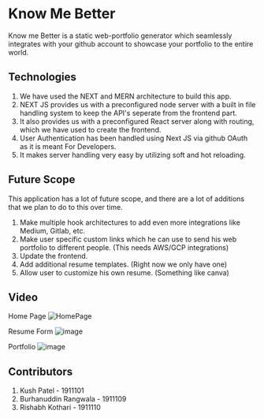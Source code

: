 # Know Me Better

Know me Better is a static web-portfolio generator which seamlessly integrates with your github account to showcase your portfolio to the entire world.

## Technologies
1) We have used the NEXT and MERN architecture to build this app.  
2) NEXT JS provides us with a preconfigured node server with a built in file handling system to keep the API's seperate from the frontend part.  
3) It also provides us with a preconfigured React server along with routing, which we have used to create the frontend.  
4) User Authentication has been handled using Next JS via github OAuth as it is meant For Developers.
5) It makes server handling very easy by utilizing soft and hot reloading.

## Future Scope
This application has a lot of future scope, and there are a lot of additions that we plan to do to this over time.
1. Make multiple hook architectures to add even more integrations like Medium, Gitlab, etc.
2. Make user specific custom links which he can use to send his web portfolio to different people. (This needs AWS/GCP integrations)
3. Update the frontend.
4. Add additional resume templates. (Right now we only have one)
5. Allow user to customize his own resume. (Something like canva)
## Video

Home Page
![HomePage](https://user-images.githubusercontent.com/59617133/144542683-cf29095a-f141-4847-ba0d-5d0630704885.jpg)

Resume Form
![image](https://user-images.githubusercontent.com/53450613/144542040-023a9f6b-2e16-405a-8019-83ad94772249.png)

Portfolio
![image](https://user-images.githubusercontent.com/53450613/144542531-99c1200d-a9b4-470f-89a9-85c278903332.png)


## Contributors
1. Kush Patel - 1911101
2. Burhanuddin Rangwala - 1911109
3. Rishabh Kothari - 1911110
